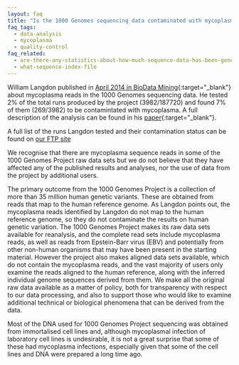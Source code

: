 ```yaml
---
layout: faq
title: "Is the 1000 Genomes sequencing data contaminated with mycoplasma?"
faq_tags:
  - data-analysis
  - mycoplasma
  - quality-control
faq_related:
  - are-there-any-statistics-about-how-much-sequence-data-has-been-generated-project
  - what-sequence-index-file
---
```

                    
William Langdon published in [April 2014 in BioData Mining](http://www.biodatamining.org/content/7/1/3){:target="_blank"} about mycoplasma reads in the 1000 Genomes sequencing data. He tested 2% of the total runs produced by the project (3982/187720) and found 7% of them (269/3982) to be contamintated with mycoplasma. A full description of the analysis can be found in his [paper](http://www.biodatamining.org/content/7/1/3){:target="_blank"}.

A full list of the runs Langdon tested and their contamination status can be found on [our FTP site](ftp://ftp.1000genomes.ebi.ac.uk/vol1/ftp/technical/working/20140508_langdon_mycoplasma_test/)

We recognise that there are mycoplasma sequence reads in some of the 1000 Genomes Project raw data sets but we do not believe that they have affected any of the published results and analyses, nor the use of data from the project by additional users.

The primary outcome from the 1000 Genomes Project is a collection of more than 35 million human genetic variants. These are obtained from reads that map to the human reference genome. As Langdon points out, the mycoplasma reads identified by Langdon do not map to the human reference genome, so they do not contaminate the results on human genetic variation. The 1000 Genomes Project makes its raw data sets available for reanalysis, and the complete read sets include mycoplasma reads, as well as reads from Epstein-Barr virus (EBV) and potentially from other non-human organisms that may have been present in the starting material. However the project also makes aligned data sets available, which do not contain the mycoplasma reads, and the vast majority of users only examine the reads aligned to the human reference, along with the inferred individual genome sequences derived from them. We make all the original raw data available as a matter of policy, both for transparency with respect to our data processing, and also to support those who would like to examine additional technical or biological phenomena that can be derived from the data.

Most of the DNA used for 1000 Genomes Project sequencing was obtained from immortalised cell lines and, although mycoplasmal infection of laboratory cell lines is undesirable, it is not a great surprise that some of these had mycoplasma infections, especially given that some of the cell lines and DNA were prepared a long time ago.

